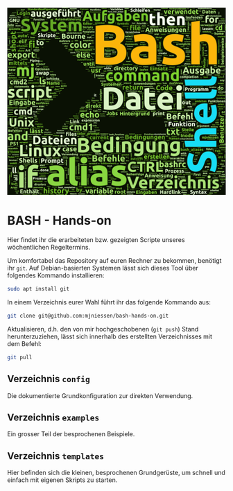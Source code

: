 ![BASH Hands-on](wordcloud.png)

# BASH - Hands-on

Hier findet ihr die erarbeiteten bzw. gezeigten Scripte unseres wöchentlichen Regeltermins.

Um komfortabel das Repository auf euren Rechner zu bekommen, benötigt ihr `git`.
Auf Debian-basierten Systemen lässt sich dieses Tool über folgendes Kommando installieren:

```bash
sudo apt install git
```


In einem Verzeichnis eurer Wahl führt ihr das folgende Kommando aus:

```bash
git clone git@github.com:mjniessen/bash-hands-on.git
```


Aktualisieren, d.h. den von mir hochgeschobenen (`git push`) Stand
herunterzuziehen, lässt sich innerhalb des erstellten Verzeichnisses mit dem
Befehl:

```bash
git pull
```

## Verzeichnis `config`

Die dokumentierte Grundkonfiguration zur direkten Verwendung.

## Verzeichnis `examples`

Ein grosser Teil der besprochenen Beispiele.

## Verzeichnis `templates`

Hier befinden sich die kleinen, besprochenen Grundgerüste, um schnell und
einfach mit eigenen Skripts zu starten.

